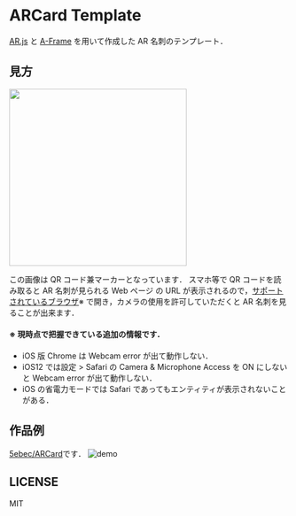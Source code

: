 # ARCard Template
[AR.js](https://github.com/jeromeetienne/AR.js) と [A-Frame](https://github.com/aframevr/aframe/) を用いて作成した AR 名刺のテンプレート．

## 見方
<img src="https://github.com/5ebec/arcard-template/blob/master/assets/marker/pattern-qrcode.png" width="320">

この画像は QR コード兼マーカーとなっています．
スマホ等で QR コードを読み取ると AR 名刺が見られる Web ページ の URL が表示されるので，[サポートされているブラウザ](https://github.com/jeromeetienne/AR.js/#browser-support)※ で開き，カメラの使用を許可していただくと AR 名刺を見ることが出来ます．

#### ※ 現時点で把握できている追加の情報です．  
 - iOS 版 Chrome は Webcam error が出て動作しない．
 - iOS12 では設定 > Safari の Camera & Microphone Access を ON にしないと Webcam error が出て動作しない．
 - iOS の省電力モードでは Safari であってもエンティティが表示されないことがある．

## 作品例
[5ebec/ARCard](https://github.com/5ebec/ARCard)です．
![demo](https://github.com/5ebec/ARCard/blob/media/output.gif)

## LICENSE
MIT